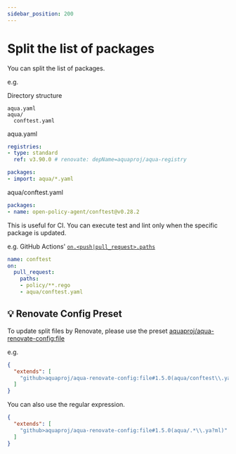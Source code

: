 ```yaml
---
sidebar_position: 200
---
```


# Split the list of packages

You can split the list of packages.

e.g.

Directory structure

```
aqua.yaml
aqua/
  conftest.yaml
```

aqua.yaml

```yaml
registries:
- type: standard
  ref: v3.90.0 # renovate: depName=aquaproj/aqua-registry

packages:
- import: aqua/*.yaml
```

aqua/conftest.yaml

```yaml
packages:
- name: open-policy-agent/conftest@v0.28.2
```

This is useful for CI.
You can execute test and lint only when the specific package is updated.

e.g. GitHub Actions' [`on.<push|pull_request>.paths`](https://docs.github.com/en/actions/learn-github-actions/workflow-syntax-for-github-actions#onpushpull_requestpaths)

```yaml
name: conftest
on:
  pull_request:
    paths:
    - policy/**.rego
    - aqua/conftest.yaml
```

## :bulb: Renovate Config Preset

To update split files by Renovate, please use the preset [aquaproj/aqua-renovate-config:file](https://github.com/aquaproj/aqua-renovate-config#file-preset)

e.g.

```json
{
  "extends": [
    "github>aquaproj/aqua-renovate-config:file#1.5.0(aqua/conftest\\.yaml)"
  ]
}
```

You can also use the regular expression.

```json
{
  "extends": [
    "github>aquaproj/aqua-renovate-config:file#1.5.0(aqua/.*\\.ya?ml)"
  ]
}
```
